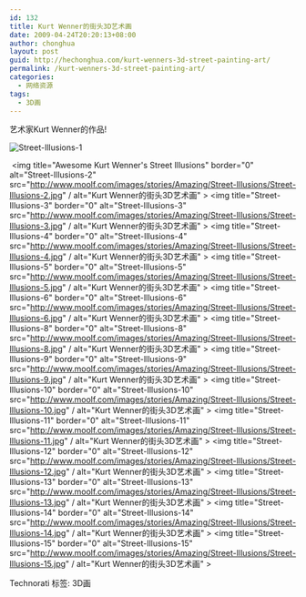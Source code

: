 ```yaml
---
id: 132
title: Kurt Wenner的街头3D艺术画
date: 2009-04-24T20:20:13+08:00
author: chonghua
layout: post
guid: http://hechonghua.com/kurt-wenners-3d-street-painting-art/
permalink: /kurt-wenners-3d-street-painting-art/
categories:
  - 网络资源
tags:
  - 3D画
---
```

艺术家Kurt Wenner的作品!

<!--more--><img title="Street-Illusions-1" border="0" alt="Street-Illusions-1" src="http://www.moolf.com/images/stories/Amazing/Street-Illusions/Street-Illusions-1.jpg" / alt="Kurt Wenner的街头3D艺术画" > 

&#160;<img title="Awesome Kurt Wenner's Street Illusions" border="0" alt="Street-Illusions-2" src="http://www.moolf.com/images/stories/Amazing/Street-Illusions/Street-Illusions-2.jpg" / alt="Kurt Wenner的街头3D艺术画" > <img title="Street-Illusions-3" border="0" alt="Street-Illusions-3" src="http://www.moolf.com/images/stories/Amazing/Street-Illusions/Street-Illusions-3.jpg" / alt="Kurt Wenner的街头3D艺术画" > <img title="Street-Illusions-4" border="0" alt="Street-Illusions-4" src="http://www.moolf.com/images/stories/Amazing/Street-Illusions/Street-Illusions-4.jpg" / alt="Kurt Wenner的街头3D艺术画" > <img title="Street-Illusions-5" border="0" alt="Street-Illusions-5" src="http://www.moolf.com/images/stories/Amazing/Street-Illusions/Street-Illusions-5.jpg" / alt="Kurt Wenner的街头3D艺术画" > <img title="Street-Illusions-6" border="0" alt="Street-Illusions-6" src="http://www.moolf.com/images/stories/Amazing/Street-Illusions/Street-Illusions-6.jpg" / alt="Kurt Wenner的街头3D艺术画" > <img title="Street-Illusions-8" border="0" alt="Street-Illusions-8" src="http://www.moolf.com/images/stories/Amazing/Street-Illusions/Street-Illusions-8.jpg" / alt="Kurt Wenner的街头3D艺术画" > <img title="Street-Illusions-9" border="0" alt="Street-Illusions-9" src="http://www.moolf.com/images/stories/Amazing/Street-Illusions/Street-Illusions-9.jpg" / alt="Kurt Wenner的街头3D艺术画" > <img title="Street-Illusions-10" border="0" alt="Street-Illusions-10" src="http://www.moolf.com/images/stories/Amazing/Street-Illusions/Street-Illusions-10.jpg" / alt="Kurt Wenner的街头3D艺术画" > <img title="Street-Illusions-11" border="0" alt="Street-Illusions-11" src="http://www.moolf.com/images/stories/Amazing/Street-Illusions/Street-Illusions-11.jpg" / alt="Kurt Wenner的街头3D艺术画" > <img title="Street-Illusions-12" border="0" alt="Street-Illusions-12" src="http://www.moolf.com/images/stories/Amazing/Street-Illusions/Street-Illusions-12.jpg" / alt="Kurt Wenner的街头3D艺术画" > <img title="Street-Illusions-13" border="0" alt="Street-Illusions-13" src="http://www.moolf.com/images/stories/Amazing/Street-Illusions/Street-Illusions-13.jpg" / alt="Kurt Wenner的街头3D艺术画" > <img title="Street-Illusions-14" border="0" alt="Street-Illusions-14" src="http://www.moolf.com/images/stories/Amazing/Street-Illusions/Street-Illusions-14.jpg" / alt="Kurt Wenner的街头3D艺术画" > <img title="Street-Illusions-15" border="0" alt="Street-Illusions-15" src="http://www.moolf.com/images/stories/Amazing/Street-Illusions/Street-Illusions-15.jpg" / alt="Kurt Wenner的街头3D艺术画" > 

<div style="padding-bottom: 0px; margin: 0px; padding-left: 0px; padding-right: 0px; display: inline; float: none; padding-top: 0px" id="scid:0767317B-992E-4b12-91E0-4F059A8CECA8:1123a0b8-f938-4cb8-a8af-5f55ee63bc59" class="wlWriterEditableSmartContent">
  Technorati 标签: 3D画
</div>